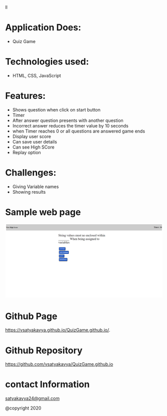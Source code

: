 ll
# Application Does:
* Quiz Game

# Technologies used:
* HTML, CSS, JavaScript

# Features:

* Shows question when click on start button
* Timer
* After answer question presents with another question
* Incorrect answer reduces the timer value by 10 seconds
* when Timer reaches 0 or all questions are answered game ends
* Display user score
* Can save user details
* Can see High SCore
* Replay option


# Challenges:
* Giving Variable names
* Showing results


# Sample web page
![picture](quiz.png)

# Github Page 
 https://vsatyakavya.github.io/QuizGame.github.io/.



# Github Repository
https://github.com/vsatyakavya/QuizGame.github.io

# contact Information
satyakavya24@gmail.com

@copyright 2020
